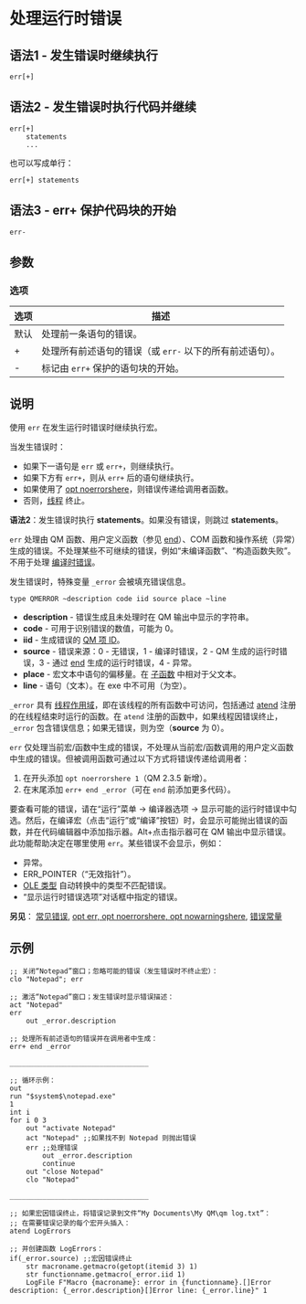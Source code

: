 # 处理运行时错误

## 语法1 - 发生错误时继续执行

```qm
err[+]
```

## 语法2 - 发生错误时执行代码并继续

```qm
err[+]
    statements
    ...
```

也可以写成单行：

```qm
err[+] statements
```

## 语法3 - err+ 保护代码块的开始

```qm
err-
```

## 参数

### 选项

| 选项 | 描述 |
|------|------|
| 默认 | 处理前一条语句的错误。 |
| + | 处理所有前述语句的错误（或 `err-` 以下的所有前述语句）。 |
| - | 标记由 `err+` 保护的语句块的开始。 |

## 说明

使用 `err` 在发生运行时错误时继续执行宏。

当发生错误时：
- 如果下一语句是 `err` 或 `err+`，则继续执行。
- 如果下方有 `err+`，则从 `err+` 后的语句继续执行。
- 如果使用了 [opt noerrorshere](IDP_OPT.md)，则错误传递给调用者函数。
- 否则，[线程](IDP_THREADS.md) 终止。

**语法2**：发生错误时执行 **statements**。如果没有错误，则跳过 **statements**。

`err` 处理由 QM 函数、用户定义函数（参见 [end](IDP_END.md)）、COM 函数和操作系统（异常）生成的错误。不处理某些不可继续的错误，例如“未编译函数”、“构造函数失败”。不用于处理 [编译时错误](IDP_DIR_ERR.md)。

发生错误时，特殊变量 `_error` 会被填充错误信息。

```qm
type QMERROR ~description code iid source place ~line
```

- **description** - 错误生成且未处理时在 QM 输出中显示的字符串。
- **code** - 可用于识别错误的数值，可能为 0。
- **iid** - 生成错误的 [QM 项 ID](IDP_QMITEM.md)。
- **source** - 错误来源：0 - 无错误，1 - 编译时错误，2 - QM 生成的运行时错误，3 - 通过 [end](IDP_END.md) 生成的运行时错误，4 - 异常。
- **place** - 宏文本中语句的偏移量。在 [子函数](IDP_DIR_SUB.md) 中相对于父文本。
- **line** - 语句（文本）。在 exe 中不可用（为空）。

`_error` 具有 [线程作用域](IDP_SCOPE.md)，即在该线程的所有函数中可访问，包括通过 [atend](IDP_ATEND.md) 注册的在线程结束时运行的函数。在 `atend` 注册的函数中，如果线程因错误终止，`_error` 包含错误信息；如果无错误，则为空（**source** 为 0）。

`err` 仅处理当前宏/函数中生成的错误，不处理从当前宏/函数调用的用户定义函数中生成的错误。但被调用函数可通过以下方式将错误传递给调用者：
1. 在开头添加 `opt noerrorshere 1`（QM 2.3.5 新增）。
2. 在末尾添加 `err+ end _error`（可在 `end` 前添加更多代码）。

要查看可能的错误，请在“运行”菜单 -> 编译器选项 -> 显示可能的运行时错误中勾选。然后，在编译宏（点击“运行”或“编译”按钮）时，会显示可能抛出错误的函数，并在代码编辑器中添加指示器。Alt+点击指示器可在 QM 输出中显示错误。此功能帮助决定在哪里使用 `err`。某些错误不会显示，例如：
- 异常。
- ERR_POINTER（“无效指针”）。
- [OLE 类型](IDP_OLETYPES.md) 自动转换中的类型不匹配错误。
- “显示运行时错误选项”对话框中指定的错误。

**另见**： [常见错误](IDP_ERRORS.md), [opt err, opt noerrorshere, opt nowarningshere](IDP_OPT.md), [错误常量](IDP_SPECVAR.md)

## 示例

```qm
;; 关闭“Notepad”窗口；忽略可能的错误（发生错误时不终止宏）：
clo "Notepad"; err

;; 激活“Notepad”窗口；发生错误时显示错误描述：
act "Notepad"
err
    out _error.description

;; 处理所有前述语句的错误并在调用者中生成：
err+ end _error

__________________________________

;; 循环示例：
out
run "$system$\notepad.exe"
1
int i
for i 0 3
    out "activate Notepad"
    act "Notepad" ;;如果找不到 Notepad 则抛出错误
    err ;;处理错误
        out _error.description
        continue
    out "close Notepad"
    clo "Notepad"

__________________________________

;; 如果宏因错误终止，将错误记录到文件“My Documents\My QM\qm log.txt”：
;; 在需要错误记录的每个宏开头插入：
atend LogErrors

;; 并创建函数 LogErrors：
if(_error.source) ;;宏因错误终止
    str macroname.getmacro(getopt(itemid 3) 1)
    str functionname.getmacro(_error.iid 1)
    LogFile F"Macro {macroname}: error in {functionname}.[]Error description: {_error.description}[]Error line: {_error.line}" 1
```